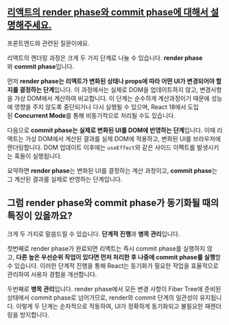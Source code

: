 ## [리액트의 render phase와 commit phase에 대해서 설명해주세요.](https://www.maeil-mail.kr/question/30)

프론트엔드와 관련된 질문이에요.

리액트의 렌더링 과정은 크게 두 가지 단계로 나눌 수 있습니다. **render phase**와 **commit phase**입니다.

먼저 **render phase는 리액트가 변화된 상태나 props에 따라 어떤 UI가 변경되어야 할지를 결정하는 단계**입니다. 이 과정에서는 실제로 DOM을 업데이트하지 않고, 변경사항을 가상 DOM에서 계산하여 비교합니다. 이 단계는 순수하게 계산과정이기 때문에 성능에 영향을 주지 않도록 중단되거나 다시 실행될 수 있으며, React 18에서 도입된 **Concurrent Mode**를 통해 비동기적으로 처리될 수도 있습니다.

다음으로 **commit phase는 실제로 변화된 UI를 DOM에 반영하는 단계**입니다. 이때 리액트는 가상 DOM에서 계산된 결과를 실제 DOM에 적용하고, 변화된 UI를 브라우저에 렌더링합니다. DOM 업데이트 이후에는 `useEffect`와 같은 사이드 이펙트를 발생시키는 훅들이 실행됩니다.

요약하면 **render phase**는 변화된 UI를 결정하는 계산 과정이고, **commit phase**는 그 계산된 결과를 실제로 반영하는 단계입니다.

## 그럼 render phase와 commit phase가 동기화될 때의 특징이 있을까요?

크게 두 가지로 말씀드릴 수 있습니다. **단계적 진행**과 **병목 관리**입니다.

첫번째로 render phase가 완료되면 리액트는 즉시 commit phase를 실행하지 않고, **다른 높은 우선순위 작업이 있다면 먼저 처리한 후 나중에 commit phase를 실행**할 수 있습니다. 이러한 단계적 진행을 통해 React는 동기화가 필요한 작업을 효율적으로 관리하여 사용자 경험을 개선합니다.

두번째로 **병목 관리**입니다. render phase에서 모든 변경 사항이 Fiber Tree에 준비된 상태에서 commit phase로 넘어가므로, render와 commit 단계의 일관성이 유지됩니다. 이렇게 두 단계는 순차적으로 작동하여, UI가 정확하게 동기화되고 불필요한 재렌더링을 방지합니다.